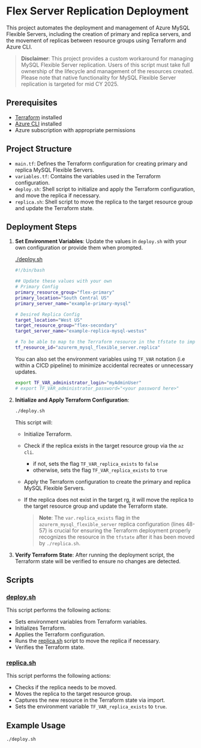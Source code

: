 # Flex Server Replication Deployment

This project automates the deployment and management of Azure MySQL Flexible Servers, including the creation of primary and replica servers, and the movement of replicas between resource groups using Terraform and Azure CLI.
> **Disclaimer**: This project provides a custom workaround for managing MySQL Flexible Server replication. Users of this script must take full ownership of the lifecycle and management of the resources created. Please note that native functionality for MySQL Flexible Server replication is targeted for mid CY 2025.
## Prerequisites

- [Terraform](https://www.terraform.io/downloads.html) installed
- [Azure CLI](https://docs.microsoft.com/en-us/cli/azure/install-azure-cli) installed
- Azure subscription with appropriate permissions

## Project Structure

- `main.tf`: Defines the Terraform configuration for creating primary and replica MySQL Flexible Servers.
- `variables.tf`: Contains the variables used in the Terraform configuration.
- `deploy.sh`: Shell script to initialize and apply the Terraform configuration, and move the replica if necessary.
- `replica.sh`: Shell script to move the replica to the target resource group and update the Terraform state.

## Deployment Steps

1. **Set Environment Variables**: Update the values in `deploy.sh` with your own configuration or provide them when prompted.

    [./deploy.sh](./deploy.sh)
    ```bash 
    #!/bin/bash

    ## Update these values with your own
    # Primary Config
    primary_resource_group="flex-primary"
    primary_location="South Central US"
    primary_server_name="example-primary-mysql"

    # Desired Replica Config
    target_location="West US"
    target_resource_group="flex-secondary"
    target_server_name="example-replica-mysql-westus"

    # To be able to map to the Terraform resource in the tfstate to import
    tf_resource_id="azurerm_mysql_flexible_server.replica"
    ```

    You can also set the environment variables using `TF_VAR` notation (i.e within a CICD pipeline) to minimize accidental recreates or unnecessary updates.

    ```bash
    export TF_VAR_administrator_login="myAdminUser"
    # export TF_VAR_administrator_password="<your password here>"
    ```



2. **Initialize and Apply Terraform Configuration**:
    ```sh
    ./deploy.sh
    ```
    This script will:
    - Initialize Terraform.
    - Check if the replica exists in the target resource group via the `az cli`.
        - if not, sets the flag `TF_VAR_replica_exists` to `false`
        - otherwise, sets the flag `TF_VAR_replica_exists` to `true`
    - Apply the Terraform configuration to create the primary and replica MySQL Flexible Servers.
    - If the replica does not exist in the target rg, it will move the replica to the target resource group and update the Terraform state.
    
        > **Note**: The `var.replica_exists` flag in the `azurerm_mysql_flexible_server` replica configuration (lines 48-57) is crucial for ensuring the Terraform deployment properly recognizes the resource in the `tfstate` after it has been moved by `./replica.sh`. 

3. **Verify Terraform State**:
    After running the deployment script, the Terraform state will be verified to ensure no changes are detected.

## Scripts

### [deploy.sh](http://_vscodecontentref_/1)

This script performs the following actions:
- Sets environment variables from Terraform variables.
- Initializes Terraform.
- Applies the Terraform configuration.
- Runs the [replica.sh](http://_vscodecontentref_/2) script to move the replica if necessary.
- Verifies the Terraform state.

### [replica.sh](http://_vscodecontentref_/3)

This script performs the following actions:
- Checks if the replica needs to be moved.
- Moves the replica to the target resource group.
- Captures the new resource in the Terraform state via import.
- Sets the environment variable `TF_VAR_replica_exists` to `true`.

## Example Usage

```sh
./deploy.sh
```